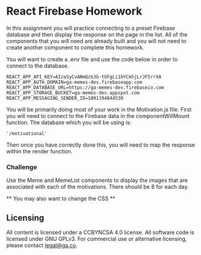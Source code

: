 # React Firebase Homework

In this assignment you will practice connecting to a preset Firebase database and then display the response on the page in the list. All of the components that you will need are already built and you will not need to create another component to complete this homework.

You will want to create a .env file and use the code below in order to connect to the database.

```
REACT_APP_API_KEY=AIzaSyCvANmQzk3G-tGFgLi1bYCm5jLrJF5rrXA
REACT_APP_AUTH_DOMAIN=ga-memes-dev.firebaseapp.com
REACT_APP_DATABASE_URL=https://ga-memes-dev.firebaseio.com
REACT_APP_STORAGE_BUCKET=ga-memes-dev.appspot.com
REACT_APP_MESSAGING_SENDER_ID=1091194844530
```

You will be primarily doing most of your work in the Motivation.js file.
First you will need to connect to the Firebase data in the componentWillMount function. The database which you will be using is:

```
'/motivational'
```

Then once you have correctly done this, you will need to map the response within the render function.



### Challenge
Use the Meme and MemeList components to display the images that are associated with each of the motivations. There should be 8 for each day.

** You may also want to change the CSS **

## Licensing
All content is licensed under a CC­BY­NC­SA 4.0 license.
All software code is licensed under GNU GPLv3. For commercial use or alternative licensing, please contact legal@ga.co.
